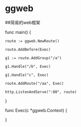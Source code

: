 # ggweb
##简易的web框架

func main() {

	route := ggweb.NewRoute()
	
	route.AddBefore(Exec)
	
	g1 := route.AddGroup("/a")
	
	g1.Handle("/b", Exec)
	
	g1.Handle("c", Exec)
	
	route.AddRoute("/aa", Exec)
	
	http.ListenAndServe(":80", route)
	
}

func Exec(c *ggweb.Context) {

}
